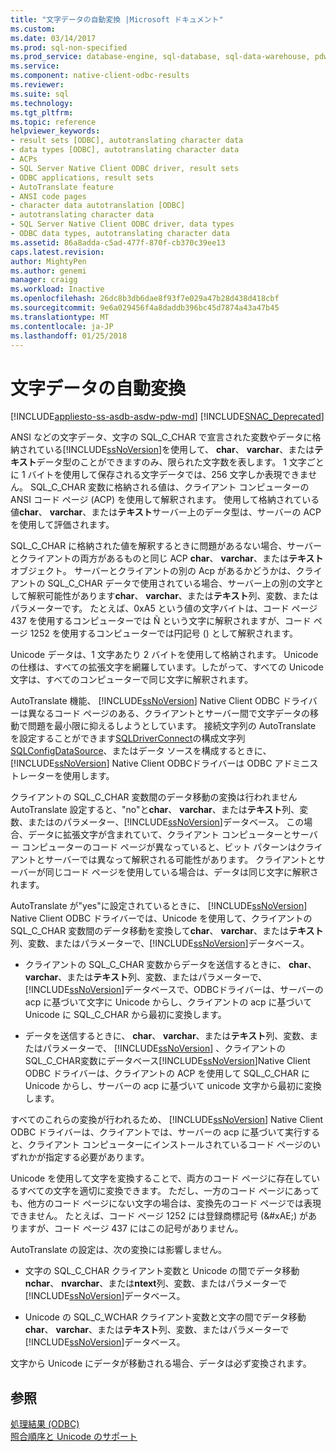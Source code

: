 ```yaml
---
title: "文字データの自動変換 |Microsoft ドキュメント"
ms.custom: 
ms.date: 03/14/2017
ms.prod: sql-non-specified
ms.prod_service: database-engine, sql-database, sql-data-warehouse, pdw
ms.service: 
ms.component: native-client-odbc-results
ms.reviewer: 
ms.suite: sql
ms.technology: 
ms.tgt_pltfrm: 
ms.topic: reference
helpviewer_keywords:
- result sets [ODBC], autotranslating character data
- data types [ODBC], autotranslating character data
- ACPs
- SQL Server Native Client ODBC driver, result sets
- ODBC applications, result sets
- AutoTranslate feature
- ANSI code pages
- character data autotranslation [ODBC]
- autotranslating character data
- SQL Server Native Client ODBC driver, data types
- ODBC data types, autotranslating character data
ms.assetid: 86a8adda-c5ad-477f-870f-cb370c39ee13
caps.latest.revision: 
author: MightyPen
ms.author: genemi
manager: craigg
ms.workload: Inactive
ms.openlocfilehash: 26dc8b3db6dae8f93f7e029a47b28d438d418cbf
ms.sourcegitcommit: 9e6a029456f4a8daddb396bc45d7874a43a47b45
ms.translationtype: MT
ms.contentlocale: ja-JP
ms.lasthandoff: 01/25/2018
---
```

# <a name="autotranslation-of-character-data"></a>文字データの自動変換
[!INCLUDE[appliesto-ss-asdb-asdw-pdw-md](../../includes/appliesto-ss-asdb-asdw-pdw-md.md)]
[!INCLUDE[SNAC_Deprecated](../../includes/snac-deprecated.md)]

  ANSI などの文字データ、文字の SQL_C_CHAR で宣言された変数やデータに格納されている[!INCLUDE[ssNoVersion](../../includes/ssnoversion-md.md)]を使用して、 **char**、 **varchar**、または**テキスト**データ型のことができますのみ、限られた文字数を表します。 1 文字ごとに 1 バイトを使用して保存される文字データでは、256 文字しか表現できません。 SQL_C_CHAR 変数に格納される値は、クライアント コンピューターの ANSI コード ページ (ACP) を使用して解釈されます。 使用して格納されている値**char**、 **varchar**、または**テキスト**サーバー上のデータ型は、サーバーの ACP を使用して評価されます。  
  
 SQL_C_CHAR に格納された値を解釈するときに問題があるない場合、サーバーとクライアントの両方があるものと同じ ACP **char**、 **varchar**、または**テキスト**オブジェクト。 サーバーとクライアントの別の Acp があるかどうかは、クライアントの SQL_C_CHAR データで使用されている場合、サーバー上の別の文字として解釈可能性があります**char**、 **varchar**、または**テキスト**列、変数、またはパラメーターです。 たとえば、0xA5 という値の文字バイトは、コード ページ 437 を使用するコンピューターでは &#xD1; という文字に解釈されますが、コード ページ 1252 を使用するコンピューターでは円記号 (\) として解釈されます。  
  
 Unicode データは、1 文字あたり 2 バイトを使用して格納されます。 Unicode の仕様は、すべての拡張文字を網羅しています。したがって、すべての Unicode 文字は、すべてのコンピューターで同じ文字に解釈されます。  
  
 AutoTranslate 機能、 [!INCLUDE[ssNoVersion](../../includes/ssnoversion-md.md)] Native Client ODBC ドライバーは異なるコード ページのある、クライアントとサーバー間で文字データの移動で問題を最小限に抑えるしようとしています。 接続文字列の AutoTranslate を設定することができます[SQLDriverConnect](../../relational-databases/native-client-odbc-api/sqldriverconnect.md)の構成文字列[SQLConfigDataSource](../../relational-databases/native-client-odbc-api/sqlconfigdatasource.md)、またはデータ ソースを構成するときに、 [!INCLUDE[ssNoVersion](../../includes/ssnoversion-md.md)] Native Client ODBCドライバーは ODBC アドミニストレーターを使用します。  
  
 クライアントの SQL_C_CHAR 変数間のデータ移動の変換は行われません AutoTranslate 設定すると、"no"と**char**、 **varchar**、または**テキスト**列、変数、またはのパラメーター、[!INCLUDE[ssNoVersion](../../includes/ssnoversion-md.md)]データベース。 この場合、データに拡張文字が含まれていて、クライアント コンピューターとサーバー コンピューターのコード ページが異なっていると、ビット パターンはクライアントとサーバーでは異なって解釈される可能性があります。 クライアントとサーバーが同じコード ページを使用している場合は、データは同じ文字に解釈されます。  
  
 AutoTranslate が"yes"に設定されているときに、 [!INCLUDE[ssNoVersion](../../includes/ssnoversion-md.md)] Native Client ODBC ドライバーでは、Unicode を使用して、クライアントの SQL_C_CHAR 変数間のデータ移動を変換して**char**、 **varchar**、または**テキスト**列、変数、またはパラメーターで、[!INCLUDE[ssNoVersion](../../includes/ssnoversion-md.md)]データベース。  
  
-   クライアントの SQL_C_CHAR 変数からデータを送信するときに、 **char**、 **varchar**、または**テキスト**列、変数、またはパラメーターで、[!INCLUDE[ssNoVersion](../../includes/ssnoversion-md.md)]データベースで、ODBCドライバーは、サーバーの acp に基づいて文字に Unicode からし、クライアントの acp に基づいて Unicode に SQL_C_CHAR から最初に変換します。  
  
-   データを送信するときに、 **char**、 **varchar**、または**テキスト**列、変数、またはパラメーターで、 [!INCLUDE[ssNoVersion](../../includes/ssnoversion-md.md)] 、クライアントのSQL_C_CHAR変数にデータベース[!INCLUDE[ssNoVersion](../../includes/ssnoversion-md.md)]Native Client ODBC ドライバーは、クライアントの ACP を使用して SQL_C_CHAR に Unicode からし、サーバーの acp に基づいて unicode 文字から最初に変換します。  
  
 すべてのこれらの変換が行われるため、 [!INCLUDE[ssNoVersion](../../includes/ssnoversion-md.md)] Native Client ODBC ドライバーは、クライアントでは、サーバーの acp に基づいて実行すると、クライアント コンピューターにインストールされているコード ページのいずれかが指定する必要があります。  
  
 Unicode を使用して文字を変換することで、両方のコード ページに存在しているすべての文字を適切に変換できます。 ただし、一方のコード ページにあっても、他方のコード ページにない文字の場合は、変換先のコード ページでは表現できません。 たとえば、コード ページ 1252 には登録商標記号 (&amp;#xAE;) がありますが、コード ページ 437 にはこの記号がありません。  
  
 AutoTranslate の設定は、次の変換には影響しません。  
  
-   文字の SQL_C_CHAR クライアント変数と Unicode の間でデータ移動**nchar**、 **nvarchar**、または**ntext**列、変数、またはパラメーターで[!INCLUDE[ssNoVersion](../../includes/ssnoversion-md.md)]データベース。  
  
-   Unicode の SQL_C_WCHAR クライアント変数と文字の間でデータ移動**char**、 **varchar**、または**テキスト**列、変数、またはパラメーターで[!INCLUDE[ssNoVersion](../../includes/ssnoversion-md.md)]データベース。  
  
 文字から Unicode にデータが移動される場合、データは必ず変換されます。  
  
## <a name="see-also"></a>参照  
 [処理結果 &#40;ODBC&#41;](../../relational-databases/native-client-odbc-results/processing-results-odbc.md)   
 [照合順序と Unicode のサポート](../../relational-databases/collations/collation-and-unicode-support.md)  
  
  
